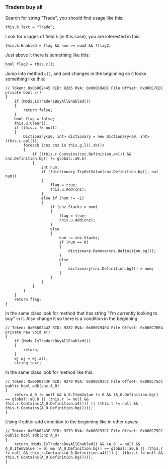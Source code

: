 ### Traders buy all
Search for string "Trade", you should find usage like this:
```
this.k.Text = "Trade";
```
Look for usages of field `k` (in this case), you are interested in this:
```
this.k.Enabled = flag && num >= num2 && !flag2;
```
Just above it there is something like this:
```
bool flag2 = this.c();
```
Jump into method `c()`, and add changes in the beginning so it looks something like this:
```
// Token: 0x06002445 RID: 9285 RVA: 0x000C9ADC File Offset: 0x000C7CDC
private bool c()
{
    if (Mods.IsTradersBuyAllEnabled())
    {
        return false;
    }
    bool flag = false;
    this.u.Clear();
    if (this.c != null)
    {
        Dictionary<a0, int> dictionary = new Dictionary<a0, int>(this.c.apl());
        foreach (cnz cnz in this.g.l().zb())
        {
            if (!this.r.Contains(cnz.Definition.a4()) && cnz.Definition.bg() != global::a0.b)
            {
                int num;
                if (!dictionary.TryGetValue(cnz.Definition.bg(), out num))
                {
                    flag = true;
                    this.u.Add(cnz);
                }
                else if (num != -1)
                {
                    if (cnz.Stacks > num)
                    {
                        flag = true;
                        this.u.Add(cnz);
                    }
                    else
                    {
                        num -= cnz.Stacks;
                        if (num == 0)
                        {
                            dictionary.Remove(cnz.Definition.bg());
                        }
                        else
                        {
                            dictionary[cnz.Definition.bg()] = num;
                        }
                    }
                }
            }
        }
    }
    return flag;
}
```
In the same class look for method that has string "I'm currently looking to buy" in it. Also change it so there is a condition in the beginning:
```
// Token: 0x06002442 RID: 9282 RVA: 0x000C94E4 File Offset: 0x000C76E4
private new void e()
{
    if (Mods.IsTradersBuyAllEnabled())
    {
        return;
    }
    wj wj = wj.a();
    string text;
```
In the same class look for method like this:
```
// Token: 0x0600243F RID: 9279 RVA: 0x000C93CC File Offset: 0x000C75CC
public bool adk(cnz A_0)
{
    return A_0 != null && A_0.ItemValue != 0 && (A_0.Definition.bg() == global::a0.b || (this.r != null && this.r.Contains(A_0.Definition.a4())) || (this.t != null && this.t.Contains(A_0.Definition.bg())));
}
```
Using il editor add condition to the beginning like in other cases:
```
// Token: 0x0600243F RID: 9279 RVA: 0x000C93CC File Offset: 0x000C75CC
public bool adk(cnz A_0)
{
    return !Mods.IsTradersBuyAllEnabled() && (A_0 != null && A_0.ItemValue != 0) && (A_0.Definition.bg() == global::a0.b || (this.r != null && this.r.Contains(A_0.Definition.a4())) || (this.t != null && this.t.Contains(A_0.Definition.bg())));
}
```